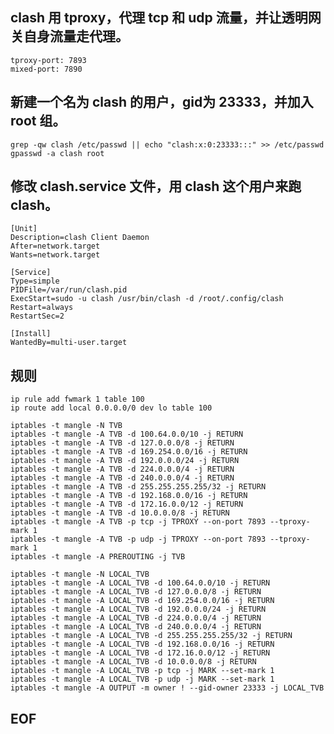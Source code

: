 ## clash 用 tproxy，代理 tcp 和 udp 流量，并让透明网关自身流量走代理。

	tproxy-port: 7893  
	mixed-port: 7890  

## 新建一个名为 clash 的用户，gid为 23333，并加入 root 组。

	grep -qw clash /etc/passwd || echo "clash:x:0:23333:::" >> /etc/passwd  
	gpasswd -a clash root
	
## 修改 clash.service 文件，用 clash 这个用户来跑 clash。

	[Unit]  
	Description=clash Client Daemon  
	After=network.target  
	Wants=network.target  

	[Service]  
	Type=simple  
	PIDFile=/var/run/clash.pid  
	ExecStart=sudo -u clash /usr/bin/clash -d /root/.config/clash  
	Restart=always  
	RestartSec=2  

	[Install]  
	WantedBy=multi-user.target  

## 规则

	ip rule add fwmark 1 table 100  
	ip route add local 0.0.0.0/0 dev lo table 100  

	iptables -t mangle -N TVB
	iptables -t mangle -A TVB -d 100.64.0.0/10 -j RETURN  
	iptables -t mangle -A TVB -d 127.0.0.0/8 -j RETURN  
	iptables -t mangle -A TVB -d 169.254.0.0/16 -j RETURN  
	iptables -t mangle -A TVB -d 192.0.0.0/24 -j RETURN  
	iptables -t mangle -A TVB -d 224.0.0.0/4 -j RETURN  
	iptables -t mangle -A TVB -d 240.0.0.0/4 -j RETURN  
	iptables -t mangle -A TVB -d 255.255.255.255/32 -j RETURN  
	iptables -t mangle -A TVB -d 192.168.0.0/16 -j RETURN  
	iptables -t mangle -A TVB -d 172.16.0.0/12 -j RETURN  
	iptables -t mangle -A TVB -d 10.0.0.0/8 -j RETURN  
	iptables -t mangle -A TVB -p tcp -j TPROXY --on-port 7893 --tproxy-mark 1  
	iptables -t mangle -A TVB -p udp -j TPROXY --on-port 7893 --tproxy-mark 1  
	iptables -t mangle -A PREROUTING -j TVB  

	iptables -t mangle -N LOCAL_TVB  
	iptables -t mangle -A LOCAL_TVB -d 100.64.0.0/10 -j RETURN  
	iptables -t mangle -A LOCAL_TVB -d 127.0.0.0/8 -j RETURN  
	iptables -t mangle -A LOCAL_TVB -d 169.254.0.0/16 -j RETURN  
	iptables -t mangle -A LOCAL_TVB -d 192.0.0.0/24 -j RETURN  
	iptables -t mangle -A LOCAL_TVB -d 224.0.0.0/4 -j RETURN  
	iptables -t mangle -A LOCAL_TVB -d 240.0.0.0/4 -j RETURN  
	iptables -t mangle -A LOCAL_TVB -d 255.255.255.255/32 -j RETURN  
	iptables -t mangle -A LOCAL_TVB -d 192.168.0.0/16 -j RETURN  
	iptables -t mangle -A LOCAL_TVB -d 172.16.0.0/12 -j RETURN  
	iptables -t mangle -A LOCAL_TVB -d 10.0.0.0/8 -j RETURN  
	iptables -t mangle -A LOCAL_TVB -p tcp -j MARK --set-mark 1  
	iptables -t mangle -A LOCAL_TVB -p udp -j MARK --set-mark 1  
	iptables -t mangle -A OUTPUT -m owner ! --gid-owner 23333 -j LOCAL_TVB  

## EOF
